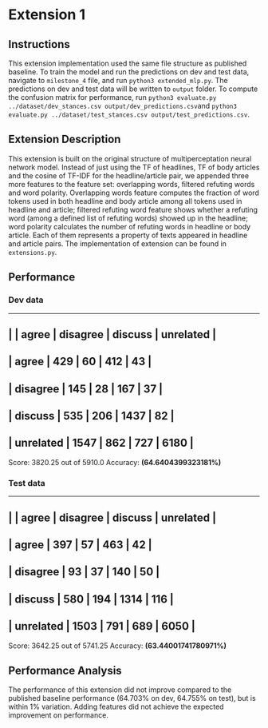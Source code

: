 # Extension 1

## Instructions

This extension implementation used the same file structure as published baseline. To train the model and run the predictions on dev and test data, navigate to `milestone_4` file, and run  `python3 extended_mlp.py`. The predictions on dev and test data will be written to `output` folder. To compute the confusion matrix for performance, run `python3 evaluate.py ../dataset/dev_stances.csv output/dev_predictions.csv`and  `python3 evaluate.py ../dataset/test_stances.csv output/test_predictions.csv`.

## Extension Description

This extension is built on the original structure of multiperceptation neural network model. Instead of just using the TF of headlines, TF of body articles and the cosine of TF-IDF for the headline/article pair, we appended three more features to the feature set: overlapping words, filtered refuting words and word polarity. Overlapping words feature computes the fraction of word tokens used in both headline and body article among all tokens used in headline and article; filtered refuting word feature shows whether a refuting word (among a defined list of refuting words) showed up in the headline; word polarity calculates the number of refuting words in headline or body article. Each of them represents a property of texts appeared in headline and article pairs. The implementation of extension can be found in `extensions.py`.

## Performance

### Dev data

-------------------------------------------------------------
|           |   agree   | disagree  |  discuss  | unrelated |
-------------------------------------------------------------
|   agree   |    429    |    60     |    412    |    43     |
-------------------------------------------------------------
| disagree  |    145    |    28     |    167    |    37     |
-------------------------------------------------------------
|  discuss  |    535    |    206    |   1437    |    82     |
-------------------------------------------------------------
| unrelated |   1547    |    862    |    727    |   6180    |
-------------------------------------------------------------
Score: 3820.25 out of 5910.0 
Accuracy: **(64.6404399323181%)**

### Test data

-------------------------------------------------------------
|           |   agree   | disagree  |  discuss  | unrelated |
-------------------------------------------------------------
|   agree   |    397    |    57     |    463    |    42     |
-------------------------------------------------------------
| disagree  |    93     |    37     |    140    |    50     |
-------------------------------------------------------------
|  discuss  |    580    |    194    |   1314    |    116    |
-------------------------------------------------------------
| unrelated |   1503    |    791    |    689    |   6050    |
-------------------------------------------------------------
Score: 3642.25 out of 5741.25 
Accuracy: **(63.44001741780971%)**

## Performance Analysis

The performance of this extension did not improve compared to the published baseline performance (64.703% on dev, 64.755% on test), but is within 1% variation. Adding features did not achieve the expected improvement on performance. 
